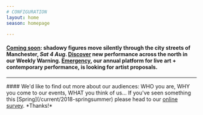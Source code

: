 ```yaml
---
# CONFIGURATION
layout: home
season: homepage

---
```

#### [Coming soon](/current/2018-springsummer/hazardshadowgirl): shadowy figures move silently through the city streets of Manchester, *Sat 4 Aug*. <a href="http://wordofwarning.posthaven.com" target="_blank">Discover</a> new performance across the north in our Weekly Warning. [Emergency](/hab/emergency), our annual platform for live art + contemporary performance, is looking for artist proposals.            
<hr>               
#### We'd like to find out more about our audiences: WHO you are, WHY you come to our events, WHAT you think of us… If you've seen something this [Spring](/current/2018-springsummer) please head to our <a href="http://research.audiencesurveys.org/s.asp?k=152950990710" target="_blank">online survey</a>. *Thanks!*
